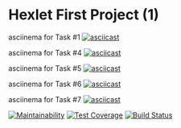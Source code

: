 # Hexlet First Project (1)
asciinema for Task #1
[![asciicast](https://asciinema.org/a/280707.svg)](https://asciinema.org/a/280707)

asciinema for Task #4
[![asciicast](https://asciinema.org/a/fRpK3JalOAP5OIv2dsJsSmHvp.svg)](https://asciinema.org/a/fRpK3JalOAP5OIv2dsJsSmHvp)

asciinema for Task #5
[![asciicast](https://asciinema.org/a/tE9mXirSMpffA9EBTSYWfL3W3.svg)](https://asciinema.org/a/tE9mXirSMpffA9EBTSYWfL3W3)

asciinema for Task #6
[![asciicast](https://asciinema.org/a/SkPjiNGEaFRWhZUSVaCRJpAU1.svg)](https://asciinema.org/a/SkPjiNGEaFRWhZUSVaCRJpAU1)

asciinema for Task #7
[![asciicast](https://asciinema.org/a/lrEILIJu9PUiRSABCxeliKjbh.svg)](https://asciinema.org/a/lrEILIJu9PUiRSABCxeliKjbh)


[![Maintainability](https://api.codeclimate.com/v1/badges/303b259edc23f465938e/maintainability)](https://codeclimate.com/github/StepanenkoArtem/python-project-lvl1/maintainability)
[![Test Coverage](https://api.codeclimate.com/v1/badges/303b259edc23f465938e/test_coverage)](https://codeclimate.com/github/StepanenkoArtem/python-project-lvl1/test_coverage)
[![Build Status](https://travis-ci.org/StepanenkoArtem/python-project-lvl1.svg?branch=master)](https://travis-ci.org/StepanenkoArtem/python-project-lvl1)
